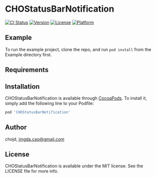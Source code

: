 # CHOStatusBarNotification

[![CI Status](http://img.shields.io/travis/chojd/CHOStatusBarNotification.svg?style=flat)](https://travis-ci.org/chojd/CHOStatusBarNotification)
[![Version](https://img.shields.io/cocoapods/v/CHOStatusBarNotification.svg?style=flat)](http://cocoapods.org/pods/CHOStatusBarNotification)
[![License](https://img.shields.io/cocoapods/l/CHOStatusBarNotification.svg?style=flat)](http://cocoapods.org/pods/CHOStatusBarNotification)
[![Platform](https://img.shields.io/cocoapods/p/CHOStatusBarNotification.svg?style=flat)](http://cocoapods.org/pods/CHOStatusBarNotification)

## Example

To run the example project, clone the repo, and run `pod install` from the Example directory first.

## Requirements

## Installation

CHOStatusBarNotification is available through [CocoaPods](http://cocoapods.org). To install
it, simply add the following line to your Podfile:

```ruby
pod 'CHOStatusBarNotification'
```

## Author

chojd, jingda.cao@gmail.com

## License

CHOStatusBarNotification is available under the MIT license. See the LICENSE file for more info.
